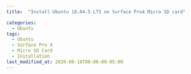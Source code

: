 ```yaml
---
title:  "Install Ubuntu 18.04.5 LTS on Surface Pro4 Micro SD card"

categories:
  - Ubuntu
tags:
  - Ubuntu
  - Surface Pro 4
  - Micro SD Card
  - Installation
last_modified_at: 2020-08-18T08:06:00-05:00
---
```

